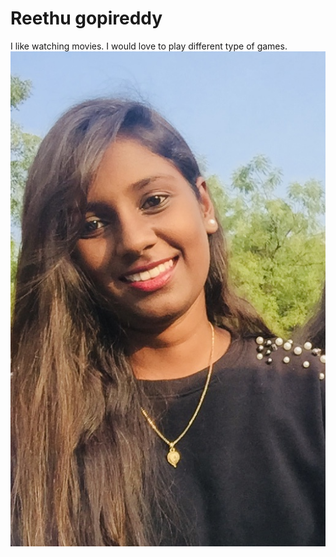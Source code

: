 # Reethu gopireddy
I like watching movies. I would love to play different type of games.
![MyImage](Reethu.jpg)
